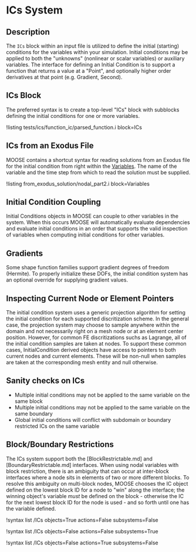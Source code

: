 # ICs System

## Description

The `ICs` block within an input file is utilized to define the initial (starting) conditions for
the variables within your simulation. Initial conditions may be applied to both the "unknowns"
(nonlinear or scalar variables) or auxiliary variables. The interface for defining an Initial
Condition is to support a function that returns a value at a "Point", and optionally higher order
derivatives at that point (e.g. Gradient, Second).

## ICs Block

The preferred syntax is to create a top-level "ICs" block with subblocks defining the initial
conditions for one or more variables.

!listing tests/ics/function_ic/parsed_function.i block=ICs

## ICs from an Exodus File

MOOSE contains a shortcut syntax for reading solutions from an Exodus file for the initial
condition from right within the [Variables](Variables/index.html). The name of the variable
and the time step from which to read the solution must be supplied.

!listing from_exodus_solution/nodal_part2.i block=Variables

## Initial Condition Coupling

Initial Conditions objects in MOOSE can couple to other variables in the system. When this occurs
MOOSE will automatically evaluate dependencies and evaluate initial conditions in an order that
supports the valid inspection of variables when computing initial conditions for other variables.

## Gradients

Some shape function families support gradient degrees of freedom (Hermite). To properly initialize
these DOFs, the initial condition system has an optional override for supplying gradient values.

## Inspecting Current Node or Element Pointers

The initial condition system uses a generic projection algorithm for setting the initial condition
for each supported discritization scheme. In the general case, the projection system may choose
to sample anywhere within the domain and not necessarily right on a mesh node or at an element center
position. However, for common FE discritizations suchs as Lagrange, all of the initial condition
samples are taken at nodes. To support these common cases, InitialCondition derived objects have
access to pointers to both current nodes and current elements. These will be non-null when
samples are taken at the corresponding mesh entity and null otherwise.

## Sanity checks on ICs

- Multiple initial conditions may not be applied to the same variable on the same block
- Multiple initial conditions may not be applied to the same variable on the same boundary
- Global initial conditions will conflict with subdomain or boundary restricted ICs on the same variable

## Block/Boundary Restrictions

The ICs system support both the [BlockRestrictable.md] and
[BoundaryRestrictable.md] interfaces.  When using nodal variables with block
restriction, there is an ambiguity that can occur at inter-block interfaces
where a node sits in elements of two or more different blocks.  To resolve
this ambiguity on multi-block nodes, MOOSE chooses the IC object defined on
the lowest block ID for a node to "win" along the interface; the winning
object's variable *must* be defined on the block - otherwise the IC for the
next lowest block ID for the node is used - and so forth until one has the
variable defined.

!syntax list /ICs objects=True actions=False subsystems=False

!syntax list /ICs objects=False actions=False subsystems=True

!syntax list /ICs objects=False actions=True subsystems=False
